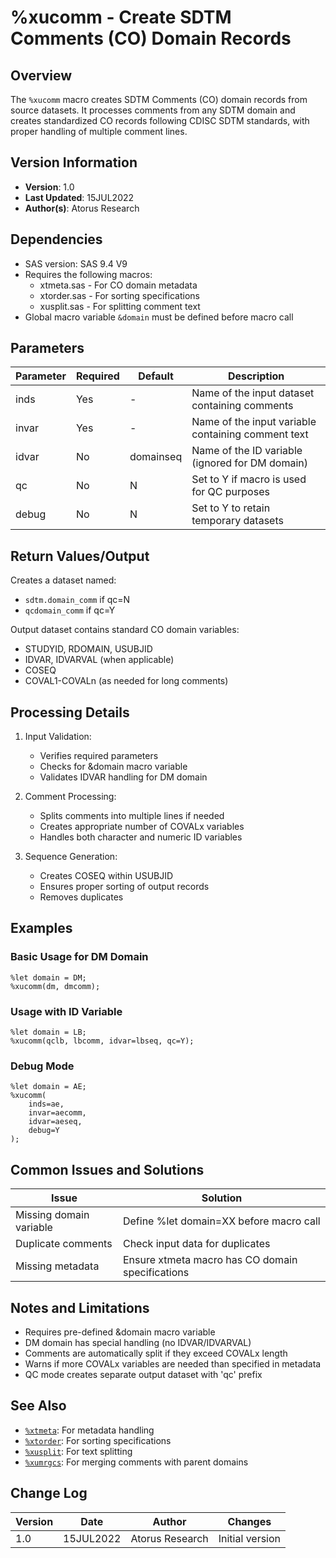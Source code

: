 # %xucomm - Create SDTM Comments (CO) Domain Records

## Overview
The `%xucomm` macro creates SDTM Comments (CO) domain records from source datasets. It processes comments from any SDTM domain and creates standardized CO records following CDISC SDTM standards, with proper handling of multiple comment lines.

## Version Information
- **Version**: 1.0
- **Last Updated**: 15JUL2022
- **Author(s)**: Atorus Research

## Dependencies
- SAS version: SAS 9.4 V9
- Requires the following macros:
  - xtmeta.sas - For CO domain metadata
  - xtorder.sas - For sorting specifications
  - xusplit.sas - For splitting comment text
- Global macro variable `&domain` must be defined before macro call

## Parameters
| Parameter | Required | Default | Description |
|-----------|----------|---------|-------------|
| inds | Yes | - | Name of the input dataset containing comments |
| invar | Yes | - | Name of the input variable containing comment text |
| idvar | No | domainseq | Name of the ID variable (ignored for DM domain) |
| qc | No | N | Set to Y if macro is used for QC purposes |
| debug | No | N | Set to Y to retain temporary datasets |

## Return Values/Output
Creates a dataset named:
- `sdtm.domain_comm` if qc=N
- `qcdomain_comm` if qc=Y

Output dataset contains standard CO domain variables:
- STUDYID, RDOMAIN, USUBJID
- IDVAR, IDVARVAL (when applicable)
- COSEQ
- COVAL1-COVALn (as needed for long comments)

## Processing Details
1. Input Validation:
   - Verifies required parameters
   - Checks for &domain macro variable
   - Validates IDVAR handling for DM domain

2. Comment Processing:
   - Splits comments into multiple lines if needed
   - Creates appropriate number of COVALx variables
   - Handles both character and numeric ID variables

3. Sequence Generation:
   - Creates COSEQ within USUBJID
   - Ensures proper sorting of output records
   - Removes duplicates

## Examples

### Basic Usage for DM Domain
```sas
%let domain = DM;
%xucomm(dm, dmcomm);
```

### Usage with ID Variable
```sas
%let domain = LB;
%xucomm(qclb, lbcomm, idvar=lbseq, qc=Y);
```

### Debug Mode
```sas
%let domain = AE;
%xucomm(
    inds=ae,
    invar=aecomm,
    idvar=aeseq,
    debug=Y
);
```

## Common Issues and Solutions
| Issue | Solution |
|-------|----------|
| Missing domain variable | Define %let domain=XX before macro call |
| Duplicate comments | Check input data for duplicates |
| Missing metadata | Ensure xtmeta macro has CO domain specifications |

## Notes and Limitations
- Requires pre-defined &domain macro variable
- DM domain has special handling (no IDVAR/IDVARVAL)
- Comments are automatically split if they exceed COVALx length
- Warns if more COVALx variables are needed than specified in metadata
- QC mode creates separate output dataset with 'qc' prefix

## See Also
- [`%xtmeta`](/man/global/xtmeta.md): For metadata handling
- [`%xtorder`](/man/global/xtorder.md): For sorting specifications
- [`%xusplit`](/man/global/xusplit.md): For text splitting
- [`%xumrgcs`](/man/global/xumrgcs.md): For merging comments with parent domains

## Change Log
| Version | Date | Author | Changes |
|---------|------|---------|---------|
| 1.0 | 15JUL2022 | Atorus Research | Initial version | 